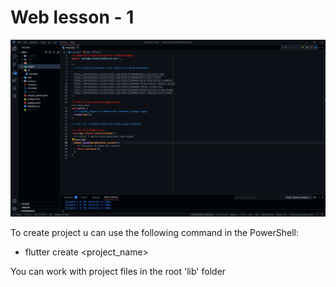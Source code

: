 # Web lesson - 1

![Alt text](./images/scr.png?raw=true "Preview")

To create project u can use the following command in the PowerShell:

 - flutter create <project_name>

You can work with project files in the root 'lib' folder
